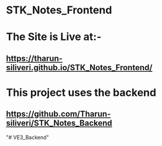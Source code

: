 # STK_Notes_Frontend
# The Site is Live at:-
## https://tharun-siliveri.github.io/STK_Notes_Frontend/

# This project uses the backend 
## https://github.com/Tharun-siliveri/STK_Notes_Backend
"# VE3_Backend" 
